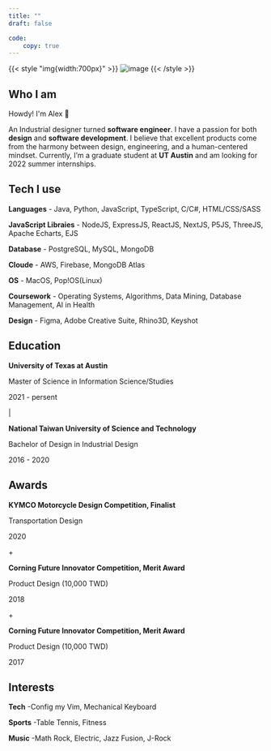 ```yaml
---
title: ""
draft: false

code:
    copy: true
---
```


{{< style "img{width:700px}" >}}
![image](/images/about.png)
{{< /style >}}

## Who I am 
Howdy! I'm Alex 👋

An Industrial designer turned **software engineer**. I have a passion for both **design** and **software development**. I believe that excellent products come from the harmony between design, engineering, and a human-centered mindset. Currently, I’m a graduate student at **UT Austin** and am looking for 2022 summer internships.

## Tech I use 

**Languages**
    - Java, Python, JavaScript, TypeScript, C/C#, HTML/CSS/SASS

**JavaScript Libraies**
    - NodeJS, ExpressJS, ReactJS, NextJS, P5JS, ThreeJS, Apache Echarts, EJS

**Database**
    - PostgreSQL, MySQL, MongoDB

**Cloude**
    - AWS, Firebase, MongoDB Atlas

**OS**
    - MacOS, Pop!OS(Linux)

**Coursework**
    - Operating Systems, Algorithms, Data Mining, Database Management, AI in Health

**Design**
    - Figma, Adobe Creative Suite, Rhino3D, Keyshot

## Education

**University of Texas at Austin**

Master of Science in Information Science/Studies

2021 - persent

|

**National Taiwan University of Science and Technology**

Bachelor of Design in Industrial Design

2016 - 2020

## Awards
**KYMCO Motorcycle Design Competition, Finalist**

Transportation Design

2020

\+

**Corning Future Innovator Competition, Merit Award**

Product Design (10,000 TWD)

2018

\+

**Corning Future Innovator Competition, Merit Award**

Product Design (10,000 TWD)

2017

## Interests

**Tech** 
    -Config my Vim, Mechanical Keyboard

**Sports**
    -Table Tennis, Fitness

**Music**
    -Math Rock, Electric, Jazz Fusion, J-Rock
